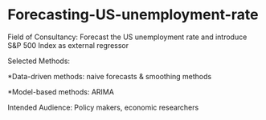 # Forecasting-US-unemployment-rate
Field of Consultancy: Forecast the US unemployment rate and introduce S&P 500 Index as external regressor 


Selected Methods:

*Data-driven methods: naive forecasts & smoothing methods 

*Model-based methods: ARIMA 


Intended Audience: Policy makers, economic researchers
